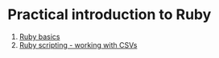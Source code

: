 # Practical introduction to Ruby

1. [Ruby basics](ruby_basics.md)
2. [Ruby scripting - working with CSVs](ruby_scripting-csv.md)
